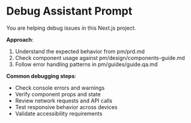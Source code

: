 # Debug Assistant Prompt

You are helping debug issues in this Next.js project.

**Approach**:
1. Understand the expected behavior from pm/prd.md
2. Check component usage against pm/design/components-guide.md
3. Follow error handling patterns in pm/guides/guide.qa.md

**Common debugging steps**:
- Check console errors and warnings
- Verify component props and state
- Review network requests and API calls
- Test responsive behavior across devices
- Validate accessibility requirements
